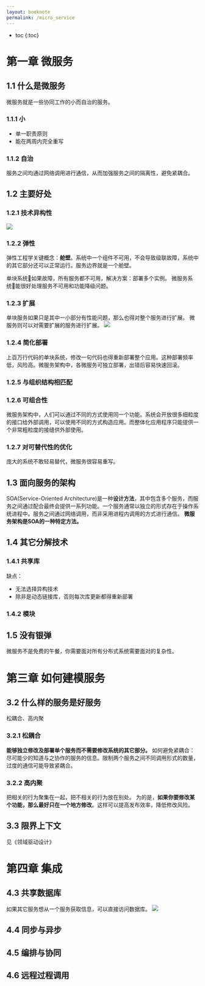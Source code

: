 ```yaml
---
layout: booknote
permalink: /micro_service
---
```


* toc
{:toc}

# 第一章 微服务

## 1.1 什么是微服务

微服务就是一些协同工作的小而自治的服务。

### 1.1.1 小

* 单一职责原则
* 能在两周内完全重写

### 1.1.2 自治

服务之间均通过网络调用进行通信，从而加强服务之间的隔离性，避免紧耦合。

## 1.2 主要好处

### 1.2.1 技术异构性

![](http://onk1k9bha.bkt.clouddn.com/2017-10-26-084412.png)

### 1.2.2 弹性

弹性工程学关键概念：**舱壁**。系统中一个组件不可用，不会导致级联故障，系统中的其它部分还可以正常运行。服务边界就是一个舱壁。

单块系统如果故障，所有服务都不可用，解决方案：部署多个实例。
微服务系统能很好处理服务不可用和功能降级问题。

### 1.2.3 扩展

单块服务如果只是其中一小部分有性能问题，那么也得对整个服务进行扩展。
微服务则可以对需要扩展的服务进行扩展。
![](http://onk1k9bha.bkt.clouddn.com/2017-10-26-091627.png)

### 1.2.4 简化部署

上百万行代码的单块系统，修改一句代码也得重新部署整个应用。这种部署频率低，风险高。微服务架构中，各微服务可独立部署，出错后容易快速回滚。

### 1.2.5 与组织结构相匹配

### 1.2.6 可组合性

微服务架构中，人们可以通过不同的方式使用同一个功能。系统会开放很多细粒度的接口给外部调用，可以使用不同的方式构造应用。而整体化应用程序只能提供一个非常粗粒度的接缝供外部使用。

### 1.2.7 对可替代性的优化

庞大的系统不敢轻易替代，微服务很容易重写。

## 1.3 面向服务的架构

SOA(Service-Oriented Architecture)是一种**设计方法**，其中包含多个服务，而服务之间通过配合最终会提供一系列功能。一个服务通常以独立的形式存在于操作系统进程中。服务之间通过网络调用，而非采用进程内调用的方式进行通信。
**微服务架构是SOA的一种特定方法。**

## 1.4 其它分解技术

### 1.4.1 共享库

缺点：

* 无法选择异构技术
* 除非是动态链接库，否则每次库更新都得重新部署

### 1.4.2 模块

## 1.5 没有银弹

微服务不是免费的午餐，你需要面对所有分布式系统需要面对的复杂性。

# 第三章 如何建模服务

## 3.2 什么样的服务是好服务

松耦合、高内聚

### 3.2.1 松耦合

**能够独立修改及部署单个服务而不需要修改系统的其它部分。**
如何避免紧耦合：尽可能少的知道与之协作的服务的信息。限制两个服务之间不同调用形式的数量，过度的通信可能导致紧耦合。

### 3.2.2 高内聚

把相关的行为聚集在一起，把不相关的行为放在别处。
为的是，**如果你要修改某个功能，那么最好只在一个地方修改**。这样可以提高发布效率，降低修改风险。

## 3.3 限界上下文

见《领域驱动设计》

# 第四章 集成

## 4.3 共享数据库

如果其它服务想从一个服务获取信息，可以直接访问数据库。
![](http://onk1k9bha.bkt.clouddn.com/2017-10-31-065242.png)

## 4.4 同步与异步

## 4.5 编排与协同

## 4.6 远程过程调用
